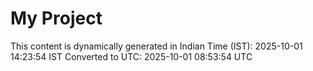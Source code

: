 # My Project

This content is dynamically generated in Indian Time (IST): 2025-10-01 14:23:54 IST
Converted to UTC: 2025-10-01 08:53:54 UTC
